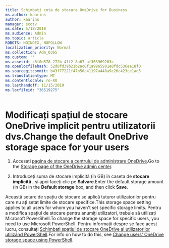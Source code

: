 ```yaml
---
title: Schimbați cota de stocare OneDrive for Business
ms.author: kaarins
author: kaarins
manager: scotv
ms.date: 5/18/2018
ms.audience: Admin
ms.topic: article
ROBOTS: NOINDEX, NOFOLLOW
localization_priority: Normal
ms.collection: Adm_O365
ms.custom: ''
ms.assetid: c8f0d578-272b-41f2-8a67-af363969203c
ms.openlocfilehash: 52d8fd39b21b2ac8f1a9965981e8fdc536ea18f0
ms.sourcegitcommit: b43f77221f47b50c41197a448a9c26c423ce1ad5
ms.translationtype: MT
ms.contentlocale: ro-RO
ms.lasthandoff: 11/15/2019
ms.locfileid: "36519275"
---
```

# <a name="change-the-default-onedrive-storage-space-for-your-users"></a><span data-ttu-id="1f2c9-102">Modificați spațiul de stocare OneDrive implicit pentru utilizatorii dvs.</span><span class="sxs-lookup"><span data-stu-id="1f2c9-102">Change the default OneDrive storage space for your users</span></span>

1. <span data-ttu-id="1f2c9-103">Accesați [pagina de stocare a centrului de administrare OneDrive](https://admin.onedrive.com/?v=StorageSettings).</span><span class="sxs-lookup"><span data-stu-id="1f2c9-103">Go to the [Storage page of the OneDrive admin center](https://admin.onedrive.com/?v=StorageSettings).</span></span>
    
2. <span data-ttu-id="1f2c9-104">Introduceți suma de stocare implicită (în GB) în caseta de **stocare implicită** , și apoi faceți clic pe **Salvare**.</span><span class="sxs-lookup"><span data-stu-id="1f2c9-104">Enter the default storage amount (in GB) in the **Default storage** box, and then click **Save**.</span></span>
    
<span data-ttu-id="1f2c9-105">Această setare de spațiu de stocare se aplică tuturor utilizatorilor pentru care nu ați setat limite de stocare specifice.</span><span class="sxs-lookup"><span data-stu-id="1f2c9-105">This storage space setting applies to all users for whom you haven't set specific storage limits.</span></span> <span data-ttu-id="1f2c9-106">Pentru a modifica spațiul de stocare pentru anumiți utilizatori, trebuie să utilizați Microsoft PowerShell.</span><span class="sxs-lookup"><span data-stu-id="1f2c9-106">To change the storage space for specific users, you need to use Microsoft PowerShell.</span></span> <span data-ttu-id="1f2c9-107">Pentru informații despre se face acest lucru, consultați [Schimbați spațiul de stocare OneDrive al utilizatorilor utilizând PowerShell](https://go.microsoft.com/fwlink/?linkid=866402).</span><span class="sxs-lookup"><span data-stu-id="1f2c9-107">For info on how to do this, see [Change users' OneDrive storage space using PowerShell](https://go.microsoft.com/fwlink/?linkid=866402).</span></span>
  

